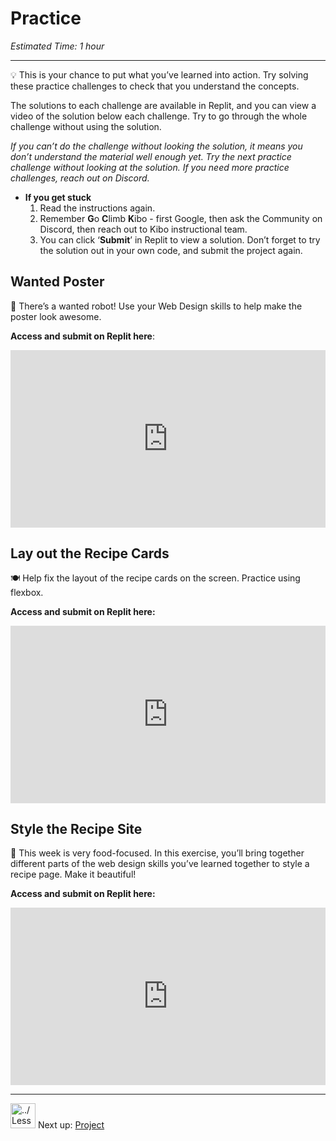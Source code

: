 # Practice

*Estimated Time: 1 hour*

---

<aside>


💡 This is your chance to put what you’ve learned into action. Try solving these practice challenges to check that you understand the concepts.

The solutions to each challenge are available in Replit, and you can view a video of the solution below each challenge. Try to go through the whole challenge without using the solution. 

*If you can’t do the challenge without looking the solution, it means you don’t understand the material well enough yet. Try the next practice challenge without looking at the solution. If you need more practice challenges, reach out on Discord.*

- **If you get stuck**
    1. Read the instructions again.
    2. Remember **G**o **C**limb **K**ibo - first Google, then ask the Community on Discord, then reach out to Kibo instructional team.
    3. You can click ‘**Submit**’ in Replit to view a solution. Don’t forget to try the solution out in your own code, and submit the project again.
</aside>

## Wanted Poster

<aside>


🤖 There’s a wanted robot! Use your Web Design skills to help make the poster look awesome.

**Access and submit on Replit here**: <div style="position: relative; padding-bottom: 56.25%; height: 0;"><iframe src="https://replit.com/team/tk5-web/27-Wanted-Poster" frameborder="0" webkitallowfullscreen mozallowfullscreen allowfullscreen style="position: absolute; top: 0; left: 0; width: 100%; height: 100%;"></iframe></div>

</aside>

## Lay out the Recipe Cards

<aside>


🍽️ Help fix the layout of the recipe cards on the screen. Practice using flexbox.

**Access and submit on Replit here:** <div style="position: relative; padding-bottom: 56.25%; height: 0;"><iframe src="https://replit.com/team/tk5-web/25-Lay-out-the-Recipe-Cards" frameborder="0" webkitallowfullscreen mozallowfullscreen allowfullscreen style="position: absolute; top: 0; left: 0; width: 100%; height: 100%;"></iframe></div>

</aside>

## Style the Recipe Site

<aside>


🍲 This week is very food-focused. In this exercise, you’ll bring together different parts of the web design skills you’ve learned together to style a recipe page. Make it beautiful!

**Access and submit on Replit here:** <div style="position: relative; padding-bottom: 56.25%; height: 0;"><iframe src="https://replit.com/team/tk5-web/28-Style-the-Recipe-Site" frameborder="0" webkitallowfullscreen mozallowfullscreen allowfullscreen style="position: absolute; top: 0; left: 0; width: 100%; height: 100%;"></iframe></div>

</aside>

---

<aside>


<img src="../Lesson%200%20Learning%20With%20Kibo%206427d2f5f1ae4576a3b083dd8476d915/man-in-hike.png" alt="../Lesson%200%20Learning%20With%20Kibo%206427d2f5f1ae4576a3b083dd8476d915/man-in-hike.png" width="40px" /> Next up: [Project](/web-foundations-april-2022/web-design/project.md)

</aside>